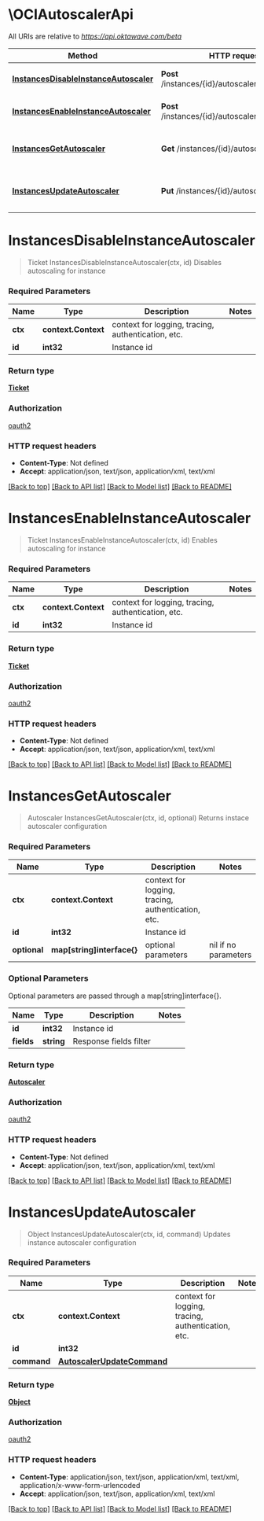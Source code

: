# \OCIAutoscalerApi

All URIs are relative to *https://api.oktawave.com/beta*

Method | HTTP request | Description
------------- | ------------- | -------------
[**InstancesDisableInstanceAutoscaler**](OCIAutoscalerApi.md#InstancesDisableInstanceAutoscaler) | **Post** /instances/{id}/autoscaler/disable_ticket | Disables autoscaling for instance
[**InstancesEnableInstanceAutoscaler**](OCIAutoscalerApi.md#InstancesEnableInstanceAutoscaler) | **Post** /instances/{id}/autoscaler/enable_ticket | Enables autoscaling for instance
[**InstancesGetAutoscaler**](OCIAutoscalerApi.md#InstancesGetAutoscaler) | **Get** /instances/{id}/autoscaler | Returns instace autoscaler configuration
[**InstancesUpdateAutoscaler**](OCIAutoscalerApi.md#InstancesUpdateAutoscaler) | **Put** /instances/{id}/autoscaler | Updates instance autoscaler configuration


# **InstancesDisableInstanceAutoscaler**
> Ticket InstancesDisableInstanceAutoscaler(ctx, id)
Disables autoscaling for instance

### Required Parameters

Name | Type | Description  | Notes
------------- | ------------- | ------------- | -------------
 **ctx** | **context.Context** | context for logging, tracing, authentication, etc.
  **id** | **int32**| Instance id | 

### Return type

[**Ticket**](Ticket.md)

### Authorization

[oauth2](../README.md#oauth2)

### HTTP request headers

 - **Content-Type**: Not defined
 - **Accept**: application/json, text/json, application/xml, text/xml

[[Back to top]](#) [[Back to API list]](../README.md#documentation-for-api-endpoints) [[Back to Model list]](../README.md#documentation-for-models) [[Back to README]](../README.md)

# **InstancesEnableInstanceAutoscaler**
> Ticket InstancesEnableInstanceAutoscaler(ctx, id)
Enables autoscaling for instance

### Required Parameters

Name | Type | Description  | Notes
------------- | ------------- | ------------- | -------------
 **ctx** | **context.Context** | context for logging, tracing, authentication, etc.
  **id** | **int32**| Instance id | 

### Return type

[**Ticket**](Ticket.md)

### Authorization

[oauth2](../README.md#oauth2)

### HTTP request headers

 - **Content-Type**: Not defined
 - **Accept**: application/json, text/json, application/xml, text/xml

[[Back to top]](#) [[Back to API list]](../README.md#documentation-for-api-endpoints) [[Back to Model list]](../README.md#documentation-for-models) [[Back to README]](../README.md)

# **InstancesGetAutoscaler**
> Autoscaler InstancesGetAutoscaler(ctx, id, optional)
Returns instace autoscaler configuration

### Required Parameters

Name | Type | Description  | Notes
------------- | ------------- | ------------- | -------------
 **ctx** | **context.Context** | context for logging, tracing, authentication, etc.
  **id** | **int32**| Instance id | 
 **optional** | **map[string]interface{}** | optional parameters | nil if no parameters

### Optional Parameters
Optional parameters are passed through a map[string]interface{}.

Name | Type | Description  | Notes
------------- | ------------- | ------------- | -------------
 **id** | **int32**| Instance id | 
 **fields** | **string**| Response fields filter | 

### Return type

[**Autoscaler**](Autoscaler.md)

### Authorization

[oauth2](../README.md#oauth2)

### HTTP request headers

 - **Content-Type**: Not defined
 - **Accept**: application/json, text/json, application/xml, text/xml

[[Back to top]](#) [[Back to API list]](../README.md#documentation-for-api-endpoints) [[Back to Model list]](../README.md#documentation-for-models) [[Back to README]](../README.md)

# **InstancesUpdateAutoscaler**
> Object InstancesUpdateAutoscaler(ctx, id, command)
Updates instance autoscaler configuration

### Required Parameters

Name | Type | Description  | Notes
------------- | ------------- | ------------- | -------------
 **ctx** | **context.Context** | context for logging, tracing, authentication, etc.
  **id** | **int32**|  | 
  **command** | [**AutoscalerUpdateCommand**](AutoscalerUpdateCommand.md)|  | 

### Return type

[**Object**](Object.md)

### Authorization

[oauth2](../README.md#oauth2)

### HTTP request headers

 - **Content-Type**: application/json, text/json, application/xml, text/xml, application/x-www-form-urlencoded
 - **Accept**: application/json, text/json, application/xml, text/xml

[[Back to top]](#) [[Back to API list]](../README.md#documentation-for-api-endpoints) [[Back to Model list]](../README.md#documentation-for-models) [[Back to README]](../README.md)

